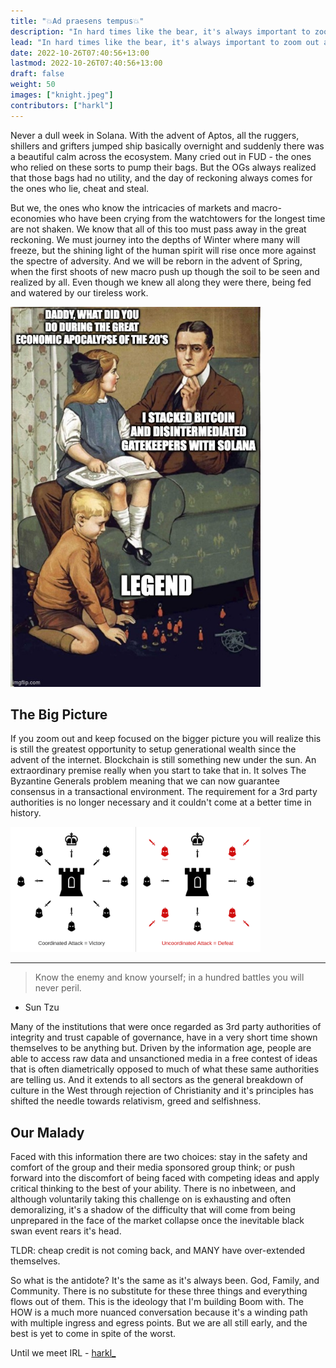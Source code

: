 ```yaml
---
title: "💥Ad praesens tempus💥"
description: "In hard times like the bear, it's always important to zoom out and get some perspective."
lead: "In hard times like the bear, it's always important to zoom out and get some perspective."
date: 2022-10-26T07:40:56+13:00
lastmod: 2022-10-26T07:40:56+13:00
draft: false
weight: 50
images: ["knight.jpeg"]
contributors: ["harkl"]
---
```


Never a dull week in Solana. With the advent of Aptos, all the ruggers, shillers and grifters jumped ship basically overnight and suddenly there was a beautiful calm across the ecosystem. Many cried out in FUD - the ones who relied on these sorts to pump their bags. But the OGs always realized that those bags had no utility, and the day of reckoning always comes for the ones who lie, cheat and steal.

But we, the ones who know the intricacies of markets and macro-economies who have been crying from the watchtowers for the longest time are not shaken. We know that all of this too must pass away in the great reckoning. We must journey into the depths of Winter where many will freeze, but the shining light of the human spirit will rise once more against the spectre of adversity. And we will be reborn in the advent of Spring, when the first shoots of new macro push up though the soil to be seen and realized by all. Even though we knew all along they were there, being fed and watered by our tireless work.

<img src="daddy.jpeg" alt="Daddy Meme" width="400"/>

## The Big Picture

If you zoom out and keep focused on the bigger picture you will realize this is still the greatest opportunity to setup generational wealth since the advent of the internet. Blockchain is still something new under the sun. An extraordinary premise really when you start to take that in. It solves The Byzantine Generals problem meaning that we can now guarantee consensus in a transactional environment. The requirement for a 3rd party authorities is no longer necessary and it couldn't come at a better time in history. 

<img src="generals.png" alt="Byzantine Generals Problem" width="400"/>

<hr>

> Know the enemy and know yourself; in a hundred battles you will never peril.

- Sun Tzu

Many of the institutions that were once regarded as 3rd party authorities of integrity and trust capable of governance, have in a very short time shown themselves to be anything but. Driven by the information age, people are able to access raw data and unsanctioned media in a free contest of ideas that is often diametrically opposed to much of what these same authorities are telling us. And it extends to all sectors as the general breakdown of culture in the West through rejection of Christianity and it's principles has shifted the needle towards relativism, greed and selfishness.

## Our Malady

Faced with this information there are two choices: stay in the safety and comfort of the group and their media sponsored group think; or push forward into the discomfort of being faced with competing ideas and apply critical thinking to the best of your ability. There is no inbetween, and although voluntarily taking this challenge on is exhausting and often demoralizing, it's a shadow of the difficulty that will come from being unprepared in the face of the market collapse once the inevitable black swan event rears it's head.

TLDR: cheap credit is not coming back, and MANY have over-extended themselves.

So what is the antidote? It's the same as it's always been. God, Family, and Community. There is no substitute for these three things and everything flows out of them. This is the ideology that I'm building Boom with. The HOW is a much more nuanced conversation because it's a winding path with multiple ingress and egress points. But we are all still early, and the best is yet to come in spite of the worst.

Until we meet IRL - [harkl_](https://app.boom.army/harkl)